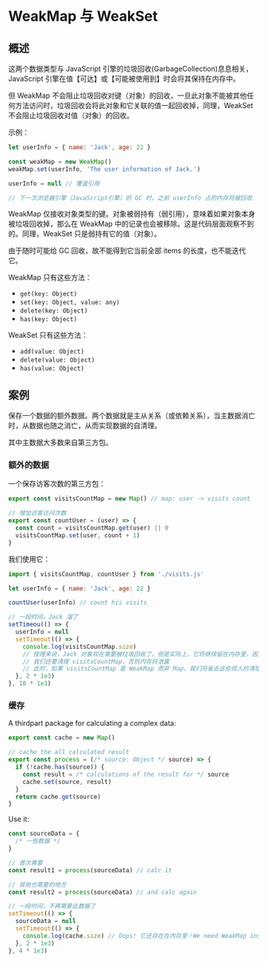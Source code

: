 # WeakMap 与 WeakSet

## 概述

这两个数据类型与 JavaScript 引擎的垃圾回收(GarbageCollection)息息相关，JavaScript 引擎在值【可达】或【可能被使用到】时会将其保持在内存中。

但 WeakMap 不会阻止垃圾回收对键（对象）的回收，一旦此对象不能被其他任何方法访问时，垃圾回收会将此对象和它关联的值一起回收掉，同理，WeakSet 不会阻止垃圾回收对值（对象）的回收。

示例：

```js
let userInfo = { name: 'Jack', age: 22 }

const weakMap = new WeakMap()
weakMap.set(userInfo, 'The user information of Jack.')

userInfo = null // 覆盖引用

// 下一次浏览器引擎（JavaScript引擎）的 GC 时，之前 userInfo 占的内存将被回收
```

WeakMap 仅接收对象类型的键。对象被弱持有（弱引用），意味着如果对象本身被垃圾回收掉，那么在 WeakMap 中的记录也会被移除。这是代码层面观察不到的。同理，WeakSet 只是弱持有它的值（对象）。

由于随时可能给 GC 回收，故不能得到它当前全部 items 的长度，也不能迭代它。

WeakMap 只有这些方法：

- `get(key: Object)`
- `set(key: Object, value: any)`
- `delete(key: Object)`
- `has(key: Object)`

WeakSet 只有这些方法：

- `add(value: Object)`
- `delete(value: Object)`
- `has(value: Object)`

## 案例

保存一个数据的额外数据。两个数据就是主从关系（或依赖关系），当主数据消亡时，从数据也随之消亡，从而实现数据的自清理。

其中主数据大多数来自第三方包。

### 额外的数据

一个保存访客次数的第三方包：

```js
export const visitsCountMap = new Map() // map: user -> visits count

// 增加访客访问次数
export const countUser = (user) => {
  const count = visitsCountMap.get(user) || 0
  visitsCountMap.set(user, count + 1)
}
```

我们使用它：

```js
import { visitsCountMap, countUser } from './visits.js'

let userInfo = { name: 'Jack', age: 22 }

countUser(userInfo) // count his visits

// 一段时间，Jack 溜了
setTimeou(() => {
  userInfo = null
  setTimeout(() => {
    console.log(visitsCountMap.size)
    // 按理来说，Jack 对象现在需要被垃圾回收了，但是实际上，它将继续留在内存里，因为它是 visitsCountMap 的一个键
    // 我们还要清理 visitsCountMap，否则内存将泄露
    // 此时，如果 visitsCountMap 是 WeakMap 而非 Map，我们将省去这些烦人的清理工作
  }, 2 * 1e3)
}, 10 * 1e3)
```

### 缓存

A thirdpart package for calculating a complex data:

```js
export const cache = new Map()

// cache the all calculated result
export const process = (/* source: Object */ source) => {
  if (!cache.has(source)) {
    const result = /* calculations of the result for */ source
    cache.set(source, result)
  }
  return cache.get(source)
}
```

Use it:

```js
const sourceData = {
  /* 一些数据 */
}

// 首次需要
const result1 = process(sourceData) // calc it

// 其他也需要的地方
const result2 = process(sourceData) // and calc again

// 一段时间，不再需要此数据了
setTimeout(() => {
  sourceData = null
  setTimeout(() => {
    console.log(cache.size) // Oops! 它还存在在内存里！We need WeakMap instead! 我们需要WeakMap！
  }, 2 * 1e3)
}, 4 * 1e3)
```
